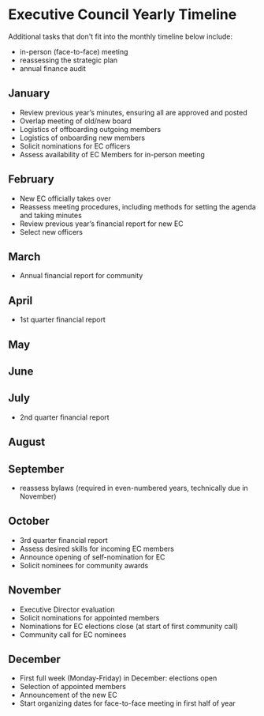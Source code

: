 # Executive Council Yearly Timeline

Additional tasks that don't fit into the monthly timeline below include:
* in-person (face-to-face) meeting
* reassessing the strategic plan
* annual finance audit

## January
* Review previous year’s minutes, ensuring all are approved and posted 
* Overlap meeting of old/new board
* Logistics of offboarding outgoing members
* Logistics of onboarding new members
* Solicit nominations for EC officers
* Assess availability of EC Members for in-person meeting

## February
* New EC officially takes over
* Reassess meeting procedures, including methods for setting the agenda and taking minutes
* Review previous year’s financial report for new EC
* Select new officers

## March 
* Annual financial report for community

## April
* 1st quarter financial report

## May

## June

## July
* 2nd quarter financial report

## August

## September
* reassess bylaws (required in even-numbered years, technically due in November)

## October
* 3rd quarter financial report
* Assess desired skills for incoming EC members
* Announce opening of self-nomination for EC
* Solicit nominees for community awards

## November
* Executive Director evaluation
* Solicit nominations for appointed members
* Nominations for EC elections close (at start of first community call)
* Community call for EC nominees 

## December
* First full week (Monday-Friday) in December: elections open 
* Selection of appointed members
* Announcement of the new EC
* Start organizing dates for face-to-face meeting in first half of year
